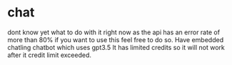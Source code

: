 # chat
dont know yet what to do with it right now as the api has an error rate of more than 80% if you want to use this feel free to do so.
Have embedded chatling chatbot which uses gpt3.5 
It has limited credits so it will not work after it credit limit exceeded.
